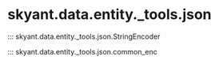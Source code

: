 # skyant.data.entity._tools.json

::: skyant.data.entity._tools.json.StringEncoder


::: skyant.data.entity._tools.json.common_enc

